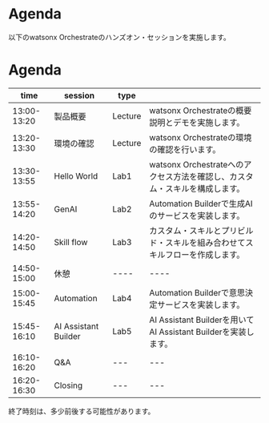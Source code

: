 # Agenda

以下のwatsonx Orchestrateのハンズオン・セッションを実施します。

# Agenda
|time|session|type||
|-------|----|----|---|
|13:00-13:20|製品概要|Lecture|watsonx Orchestrateの概要説明とデモを実施します。|
|13:20-13:30|環境の確認|Lecture|watsonx Orchestrateの環境の確認を行います。|
|13:30-13:55|Hello World|Lab1|watsonx Orchestrateへのアクセス方法を確認し、カスタム・スキルを構成します。|
|13:55-14:20|GenAI|Lab2|Automation Builderで生成AIのサービスを実装します。|
|14:20-14:50|Skill flow|Lab3|カスタム・スキルとプリビルド・スキルを組み合わせてスキルフローを作成します。|
|14:50-15:00|休憩|----|----|
|15:00-15:45|Automation|Lab4|Automation Builderで意思決定サービスを実装します。|
|15:45-16:10|AI Assistant Builder|Lab5|AI Assistant Builderを用いてAI Assistant Builderを実装します。|
|16:10-16:20|Q&A|---|---|
|16:20-16:30|Closing|---|---|

終了時刻は、多少前後する可能性があります。